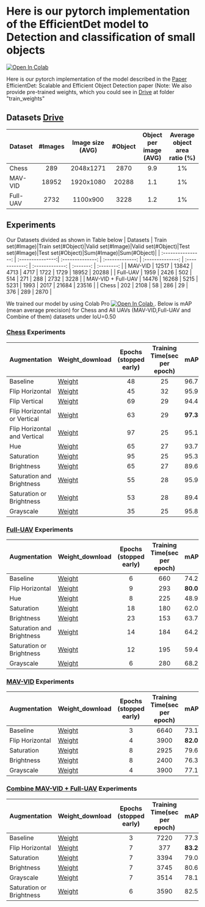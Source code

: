 # Here is our pytorch implementation of the EfficientDet model to Detection and classification of small objects



<a href="https://colab.research.google.com/drive/1F-iGXFB5HqrGG_5dBPtXkOAZebiEnzkf?usp=sharing">
  <img src="https://colab.research.google.com/assets/colab-badge.svg" alt="Open In Colab"/>
</a>

Here is our pytorch implementation of the model described in the [Paper](https://openaccess.thecvf.com/content_CVPR_2020/papers/Tan_EfficientDet_Scalable_and_Efficient_Object_Detection_CVPR_2020_paper.pdf)
 EfficientDet: Scalable and Efficient Object Detection paper (Note: We also provide pre-trained weights, which you could see in [Drive](https://drive.google.com/drive/folders/1tyaq0c_YesoNot4c8n9M4uh89Njz7Sv_?usp=sharing)  at folder "train_weights"

## Datasets [Drive](https://drive.google.com/drive/folders/1tyaq0c_YesoNot4c8n9M4uh89Njz7Sv_?usp=sharing)


| Dataset          | #Images   | Image size (AVG) |    #Object     |    Object per image (AVG)  | Average object area ratio (%) |
|------------------|:---------:|:----------------:|:--------------:|:--------------------------:|:-----------------------------:|
| Chess            |    289    |     2048x1271    |     2870       | 9.9                        |           1%                  |
| MAV-VID          |    18952  |     1920x1080    |     20288      | 1.1                        |           1%                  |
| Full-UAV         |    2732   |     1100x900     |     3228       | 1.2                        |           1%                  |


## Experiments
Our Datasets divided  as shown in Table below
| Datasets           | Train set(#Image)|Train set(#Object)|Valid set(#Image)|Valid set(#Object)|Test set(#Image)|Test set(#Object)|Sum(#Image)|Sum(#Object)|
| :----------------: | :---------------:| :--------------: | :-------------: | :--------------: | :------------: | :-------------: | :-------: | :--------: |
| MAV-VID            |      12517       |      13842       |       4713      |        4717      |     1722       |      1729       |    18952  |     20288  |
| Full-UAV           |      1959        |      2426        |       502       |        514       |     271        |      288        |    2732   |     3228   |
| MAV-VID + Full-UAV |      14476       |      16268       |       5215      |        5231      |     1993       |      2017       |    21684  |     23516  |
| Chess              |      202         |      2108        |       58        |        286       |     29         |      376        |    289    |     2870   |

We trained our model by using Colab Pro <a href="https://colab.research.google.com/drive/1F-iGXFB5HqrGG_5dBPtXkOAZebiEnzkf?usp=sharing">
  <img src="https://colab.research.google.com/assets/colab-badge.svg" alt="Open In Colab"/>
</a>. Below is mAP (mean average precision) for Chess and All UAVs (MAV-VID,Full-UAV and Combine of them) datasets under IoU=0.50

### [Chess](https://drive.google.com/drive/folders/1AcsElamKJ_dbW8jsGFGophF0pthIVxMV?usp=sharing) Experiments

|   Augmentation   |   Weight_download   | Epochs (stopped early) | Training Time(sec per epoch) | mAP          |
|-----------------------|:-------------- | :--------------------: | :--------------------------: | :----------- |
|   Baseline   |     [Weight](https://drive.google.com/drive/folders/1-MH4rrC0WU-QIc24EZ5wO9Q1-xwJgAdU?usp=sharing)     | 48    | 25     | 96\.71% |
|   Flip Horizontal     |     [Weight](https://drive.google.com/drive/folders/1-MH4rrC0WU-QIc24EZ5wO9Q1-xwJgAdU?usp=sharing)     | 45   | 32  | 95\.95%      |
|   Flip Vertical     |     [Weight](https://drive.google.com/drive/folders/1-MH4rrC0WU-QIc24EZ5wO9Q1-xwJgAdU?usp=sharing)  | 69      | 29      | 94\.41%      |
|   Flip Horizontal or Vertical      |     [Weight](https://drive.google.com/drive/folders/1-MH4rrC0WU-QIc24EZ5wO9Q1-xwJgAdU?usp=sharing)  | 63  | 29   | **97\.35%**  |
|   Flip Horizontal and Vertical      |     [Weight](https://drive.google.com/drive/folders/1-MH4rrC0WU-QIc24EZ5wO9Q1-xwJgAdU?usp=sharing) | 97   | 25    | 95\.16%      |
|   Hue     |     [Weight](https://drive.google.com/drive/folders/1-MH4rrC0WU-QIc24EZ5wO9Q1-xwJgAdU?usp=sharing) | 65    | 27   | 93\.79%      |
|   Saturation     |     [Weight](https://drive.google.com/drive/folders/1-MH4rrC0WU-QIc24EZ5wO9Q1-xwJgAdU?usp=sharing) | 95   | 25     | 95\.3%       |
|   Brightness     |     [Weight](https://drive.google.com/drive/folders/1-MH4rrC0WU-QIc24EZ5wO9Q1-xwJgAdU?usp=sharing)  | 65    | 27        | 89\.62%      |
|   Saturation and Brightness   |     [Weight](https://drive.google.com/drive/folders/1-MH4rrC0WU-QIc24EZ5wO9Q1-xwJgAdU?usp=sharing)  | 55    | 28   | 95\.94%      |
|   Saturation or Brightness     |     [Weight](https://drive.google.com/drive/folders/1-MH4rrC0WU-QIc24EZ5wO9Q1-xwJgAdU?usp=sharing) | 53   | 28   | 89\.46%      |
|   Grayscale     |     [Weight](https://drive.google.com/drive/folders/1-MH4rrC0WU-QIc24EZ5wO9Q1-xwJgAdU?usp=sharing)  | 35   | 25     | 95\.82%      |

### [Full-UAV](https://drive.google.com/drive/folders/1nqoAm8ZBanxAOQx1yrMDBKfRGr5R6xQX?usp=sharing) Experiments

|   Augmentation   |   Weight_download   | Epochs (stopped early) | Training Time(sec per epoch) | mAP          |
|-----------------------|:-------------- | :--------------------: | :--------------------------: | :----------- |
|   Baseline   |     [Weight](https://drive.google.com/drive/folders/1-MH4rrC0WU-QIc24EZ5wO9Q1-xwJgAdU?usp=sharing)    | 6  | 660  | 74\.26%      |
|   Flip Horizontal     |     [Weight](https://drive.google.com/drive/folders/1-MH4rrC0WU-QIc24EZ5wO9Q1-xwJgAdU?usp=sharing)    | 9  | 293    | **80\.0%**   |
|   Hue     |     [Weight](https://drive.google.com/drive/folders/1-MH4rrC0WU-QIc24EZ5wO9Q1-xwJgAdU?usp=sharing) | 8| 225         | 48\.94%      |
|   Saturation     |     [Weight](https://drive.google.com/drive/folders/1-MH4rrC0WU-QIc24EZ5wO9Q1-xwJgAdU?usp=sharing)   | 18  | 180      | 62\.0%       |
|   Brightness     |     [Weight](https://drive.google.com/drive/folders/1-MH4rrC0WU-QIc24EZ5wO9Q1-xwJgAdU?usp=sharing)  | 23   | 153      | 63\.74%      |
|   Saturation and Brightness   |     [Weight](https://drive.google.com/drive/folders/1-MH4rrC0WU-QIc24EZ5wO9Q1-xwJgAdU?usp=sharing)  | 14   | 184    | 64\.22%      |
|   Saturation or Brightness     |     [Weight](https://drive.google.com/drive/folders/1-MH4rrC0WU-QIc24EZ5wO9Q1-xwJgAdU?usp=sharing) | 12  | 195      | 59\.47%      |
|   Grayscale     |     [Weight](https://drive.google.com/drive/folders/1-MH4rrC0WU-QIc24EZ5wO9Q1-xwJgAdU?usp=sharing)  | 6    | 280   | 68\.29%      |


### [MAV-VID](https://drive.google.com/drive/folders/1HLFI6klK4_xEFbVgoSgM5RnitZQZhXOE?usp=sharing) Experiments

|   Augmentation   |   Weight_download   | Epochs (stopped early) | Training Time(sec per epoch) | mAP          |
|-----------------------|:-------------- | :--------------------: | :--------------------------: | :----------- |
|   Baseline   |     [Weight](https://drive.google.com/drive/folders/1-MH4rrC0WU-QIc24EZ5wO9Q1-xwJgAdU?usp=sharing)   | 3     | 6640    | 73\.14%     |
|   Flip Horizontal     |     [Weight](https://drive.google.com/drive/folders/1-MH4rrC0WU-QIc24EZ5wO9Q1-xwJgAdU?usp=sharing)   | 4 | 3900   | **82\.0%**  |
|   Saturation     |     [Weight](https://drive.google.com/drive/folders/1-MH4rrC0WU-QIc24EZ5wO9Q1-xwJgAdU?usp=sharing)  | 8      | 2925    | 79\.63%     |
|   Brightness     |     [Weight](https://drive.google.com/drive/folders/1-MH4rrC0WU-QIc24EZ5wO9Q1-xwJgAdU?usp=sharing)  | 8  | 2400  | 76\.38%     |
|   Grayscale     |     [Weight](https://drive.google.com/drive/folders/1-MH4rrC0WU-QIc24EZ5wO9Q1-xwJgAdU?usp=sharing)   | 4 | 3900   | 77\.15%     |


### [Combine MAV-VID + Full-UAV](https://drive.google.com/drive/folders/1T3vf8hjwTL1QjD1UT2WoSJEDQ7T4gyfG?usp=sharing) Experiments

|   Augmentation   |   Weight_download   | Epochs (stopped early) | Training Time(sec per epoch) | mAP          |
|-----------------------|:-------------- | :--------------------: | :--------------------------: | :----------- |
|   Baseline   |     [Weight](https://drive.google.com/drive/folders/1-MH4rrC0WU-QIc24EZ5wO9Q1-xwJgAdU?usp=sharing)   | 3    | 7220      | 77\.38%      |
|   Flip Horizontal     |     [Weight](https://drive.google.com/drive/folders/1-MH4rrC0WU-QIc24EZ5wO9Q1-xwJgAdU?usp=sharing)  | 7  | 377  | **83\.25%**  |
|   Saturation     |     [Weight](https://drive.google.com/drive/folders/1-MH4rrC0WU-QIc24EZ5wO9Q1-xwJgAdU?usp=sharing)  | 7    | 3394     | 79\.04%      |
|   Brightness     |     [Weight](https://drive.google.com/drive/folders/1-MH4rrC0WU-QIc24EZ5wO9Q1-xwJgAdU?usp=sharing)  | 7 | 3745   | 80\.65%      |
|   Grayscale     |     [Weight](https://drive.google.com/drive/folders/1-MH4rrC0WU-QIc24EZ5wO9Q1-xwJgAdU?usp=sharing)    | 7    | 3514  | 78\.19%      |
|   Saturation or Brightness     |     [Weight](https://drive.google.com/drive/folders/1-MH4rrC0WU-QIc24EZ5wO9Q1-xwJgAdU?usp=sharing) | 6   | 3590   | 82\.57%      |
